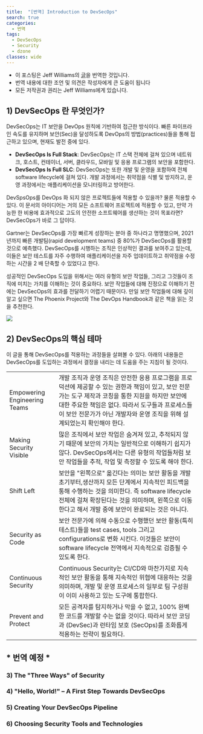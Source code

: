 ```yaml
---
title:  "[번역] Introduction to DevSecOps"
search: true
categories: 
  - 번역
tags:
  - DevSecOps
  - Security
  - dzone
classes: wide
---
```


* 이 포스팅은 Jeff Williams의 [글](https://dzone.com/refcardz/introduction-to-devsecops)을 번역한 것입니다.
* 번역 내용에 대한 조언 및 의견은 작성자에게 큰 도움이 됩니다
* 모든 저작권과 권리는 Jeff Williams에게 있습니다. 

## 1) DevSecOps 란 무엇인가?

DevSecOps는 IT 보안을 DevOps 원칙에 기반하여 접근한 방식이다. 빠른 파이프라인 속도를 유지하며 보안(Sec)을 달성하도록 DevOps의 방법(practices)들을 통해 접근하고 있으며, 현재도 발전 중에 있다.

- **DevSecOps Is Full Stack**: DevSecOps는 IT 스택 전체에 걸쳐 있으며 네트워크, 호스트, 컨테이너, 서버, 클라우드, 모바일 및 응용 프로그램의 보안을 포함한다.
- **DevSecOps Is Full SLC**: DevSecOps는 또한 개발 및 운영을 포함하여 전체 software lifecycle에 걸쳐 있다. 개발 과정에서는 취약점을 식별 및 방지하고, 운영 과정에서는 애플리케이션을 모니터링하고 방어한다.

DevSpsOps를 DevOps 화 되지 않은 프로젝트들에 적용할 수 있을까? 물론 적용할 수 있다. 이 문서의 아이디어는 거의 모든 소프트웨어 프로젝트에 적용할 수 있고, 만약 가능한 한 비용에 효과적으로 고도의 안전한 소프트웨어를 생산하는 것이 목표라면? DevSecOps가 바로 그 답이다.

Gartner는 DevSecOps를 가장 빠르게 성장하는 분야 중 하나라고 명명했으며, 2021 년까지 빠른 개발팀(rapid development teams) 중 80%가 DevSecOps를 활용할 것으로 예측했다. DevSecOps를 시행하는 조직은 인상적인 결과를 보여주고 있는데, 이들은 보안 테스트를 자주 수행하여 애플리케이션을 자주 업데이트하고 취약점을 수정하는 시간을 2 배 단축할 수 있었다고 한다.

성공적인 DevSecOps 도입을 위해서는 여러 유형의 보안 작업들, 그리고 그것들이 조직에 미치는 가치를 이해하는 것이 중요하다. 보안 작업들에 대해 진정으로 이해하기 전에는 DevSecOps의 효과를 전달하기 어렵기 때문이다. 만일 보안 작업들에 대해 깊이 알고 싶으면 The Phoenix Project와 The DevOps Handbook과 같은 책을 읽는 것을 추천한다.

![](https://dzone.com/storage/temp/9612769-picture1.png)



## 2) DevSecOps의 핵심 테마

이 글을 통해 DevSecOps를 적용하는 과정들을 살펴볼 수 있다. 아래의 내용들은 DevSecOps를 도입하는 과정에서 결정을 내리는 데 도움을 주는 지침이 될 것이다.

|                              |                                                                                                                                                                                                                                                                                         |
|------------------------------|-----------------------------------------------------------------------------------------------------------------------------------------------------------------------------------------------------------------------------------------------------------------------------------------|
| Empowering Engineering Teams |  개발 조직과 운영 조직은 안전한 응용 프로그램을 프로덕션에 제공할 수 있는 권한과 책임이 있고, 보안 전문가는 도구 제작과 코칭을 통한 지원을 하지만 보안에 대한 주요한 책임은 없다. 따라서 도구들과 프로세스들이 보안 전문가가 아닌 개발자와 운영 조직을 위해 설계되었는지 확인해야 한다. |
| Making Security Visible      | 많은 조직에서 보안 작업은 숨겨져 있고, 추적되지 않기 때문에 보안의 가치는 일반적으로 이해하기 쉽지가 않다. DevSecOps에서는 다른 유형의 작업들처럼 보안 작업들을 추적, 작업 및 측정할 수 있도록 해야 한다.                                                                               |
| Shift Left                   | 보안을 "왼쪽으로" 옮긴다는 의미는 보안 활동을 개발 초기부터,생산까지 모든 단계에서 지속적인 피드백을 통해 수행하는 것을 의미한다. 즉 software lifecycle 전체에 걸쳐 확장된다는 것을 의미하며, 왼쪽으로 이동한다고 해서 개발 중에 보안이 완료되는 것은 아니다.                           |
| Security as Code             | 보안 전문가에 의해 수동으로 수행했던 보안 활동(특히 테스트)들을 test cases, tools 그리고 configurations로 변화 시킨다. 이것들은 보안이 software lifecycle 전역에서 지속적으로 검증될 수 있도록 한다.                                                                                    |
| Continuous Security          | Continuous Security는 CI/CD와 마찬가지로 지속적인 보안 활동을 통해 지속적인 위협에 대응하는 것을 의미하며, 개발 및 운영 프로세스의 일부로 팀 구성원이 이미 사용하고 있는 도구에 통합한다.                                                                                               |
| Prevent and Protect          | 모든 공격자를 탐지하거나 막을 수 없고, 100% 완벽한 코드를 개발할 수는 없을 것이다. 따라서 보안 코딩과 (DevSec)과 런타임 보호 (SecOps)를 조화롭게 적용하는 전략이 필요하다.                                                                                                              |

  
  
## * 번역 예정 *
### 3) The "Three Ways" of Security
### 4) "Hello, World!" – A First Step Towards DevSecOps
### 5) Creating Your DevSecOps Pipeline
### 6) Choosing Security Tools and Technologies

